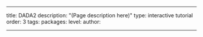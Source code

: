 ---

title: DADA2
description: "(Page description here)"
type: interactive tutorial
order: 3
tags: 
packages: 
level: 
author: 

---